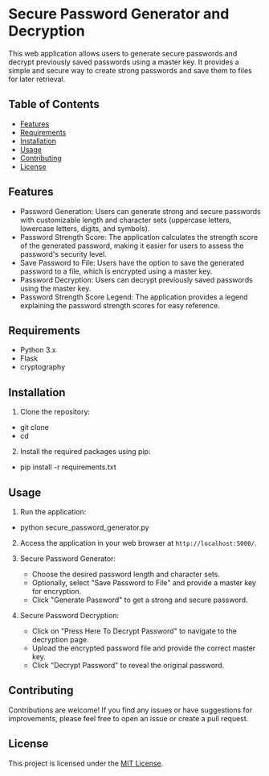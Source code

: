 # Secure Password Generator and Decryption

This web application allows users to generate secure passwords and decrypt previously saved passwords using a master key. It provides a simple and secure way to create strong passwords and save them to files for later retrieval.

## Table of Contents

- [Features](#features)
- [Requirements](#requirements)
- [Installation](#installation)
- [Usage](#usage)
- [Contributing](#contributing)
- [License](#license)

## Features

- Password Generation: Users can generate strong and secure passwords with customizable length and character sets (uppercase letters, lowercase letters, digits, and symbols).
- Password Strength Score: The application calculates the strength score of the generated password, making it easier for users to assess the password's security level.
- Save Password to File: Users have the option to save the generated password to a file, which is encrypted using a master key.
- Password Decryption: Users can decrypt previously saved passwords using the master key.
- Password Strength Score Legend: The application provides a legend explaining the password strength scores for easy reference.

## Requirements

- Python 3.x
- Flask
- cryptography

## Installation

1. Clone the repository:

- git clone
- cd  

2. Install the required packages using pip:

- pip install -r requirements.txt


## Usage

1. Run the application:

- python secure_password_generator.py

2. Access the application in your web browser at `http://localhost:5000/`.

3. Secure Password Generator:
   - Choose the desired password length and character sets.
   - Optionally, select "Save Password to File" and provide a master key for encryption.
   - Click "Generate Password" to get a strong and secure password.

4. Secure Password Decryption:
   - Click on "Press Here To Decrypt Password" to navigate to the decryption page.
   - Upload the encrypted password file and provide the correct master key.
   - Click "Decrypt Password" to reveal the original password.

## Contributing

Contributions are welcome! If you find any issues or have suggestions for improvements, please feel free to open an issue or create a pull request.

## License

This project is licensed under the [MIT License](LICENSE).



